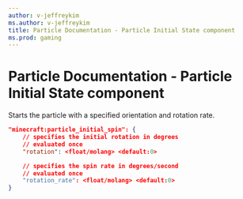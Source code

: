 ```yaml
---
author: v-jeffreykim
ms.author: v-jeffreykim
title: Particle Documentation - Particle Initial State component
ms.prod: gaming
---
```


# Particle Documentation - Particle Initial State component

Starts the particle with a specified orientation and rotation rate.

```json
"minecraft:particle_initial_spin": {
    // specifies the initial rotation in degrees
    // evaluated once
    "rotation": <float/molang> <default:0>

    // specifies the spin rate in degrees/second
    // evaluated once
    "rotation_rate": <float/molang> <default:0>
}
```
